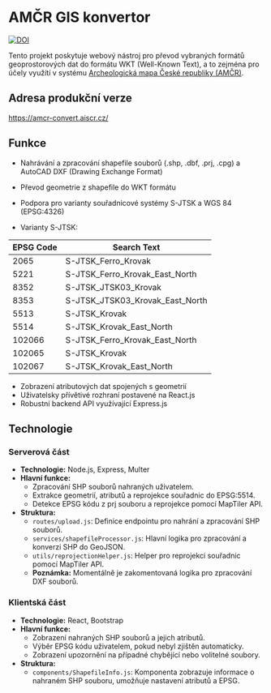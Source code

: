# AMČR GIS konvertor
[![DOI](https://zenodo.org/badge/832128788.svg)](https://zenodo.org/doi/10.5281/zenodo.13791113)

Tento projekt poskytuje webový nástroj pro převod vybraných formátů geoprostorových dat do formátu WKT (Well-Known Text), a to zejména pro účely využítí v systému [Archeologická mapa České republiky (AMČR)](https://amcr-info.aiscr.cz/).

## Adresa produkční verze

https://amcr-convert.aiscr.cz/

## Funkce

* Nahrávání a zpracování shapefile souborů (.shp, .dbf, .prj, .cpg) a AutoCAD DXF (Drawing Exchange Format)
* Převod geometrie z shapefile do WKT formátu
* Podpora pro varianty souřadnicové systémy S-JTSK a WGS 84 (EPSG:4326)

* Varianty S-JTSK:

| EPSG Code | Search Text                      |
|-----------|----------------------------------|
| 2065      | S-JTSK_Ferro_Krovak              |
| 5221      | S-JTSK_Ferro_Krovak_East_North   |
| 8352      | S-JTSK_JTSK03_Krovak             |
| 8353      | S-JTSK_JTSK03_Krovak_East_North  |
| 5513      | S-JTSK_Krovak                    |
| 5514      | S-JTSK_Krovak_East_North         |
| 102066    | S-JTSK_Ferro_Krovak_East_North   |
| 102065    | S-JTSK_Krovak                    |
| 102067    | S-JTSK_Krovak_East_North         |

* Zobrazení atributových dat spojených s geometrií
* Uživatelsky přívětivé rozhraní postavené na React.js
* Robustní backend API využívající Express.js

## Technologie

### Serverová část
- **Technologie:** Node.js, Express, Multer
- **Hlavní funkce:**
  - Zpracování SHP souborů nahraných uživatelem.
  - Extrakce geometrií, atributů a reprojekce souřadnic do EPSG:5514.
  - Detekce EPSG kódu z prj souboru a reprojekce pomocí MapTiler API.
- **Struktura:**
  - `routes/upload.js`: Definice endpointu pro nahrání a zpracování SHP souborů.
  - `services/shapefileProcessor.js`: Hlavní logika pro zpracování a konverzi SHP do GeoJSON.
  - `utils/reprojectionHelper.js`: Helper pro reprojekci souřadnic pomocí MapTiler API.
  - **Poznámka:** Momentálně je zakomentovaná logika pro zpracování DXF souborů.

### Klientská část
- **Technologie:** React, Bootstrap
- **Hlavní funkce:**
  - Zobrazení nahraných SHP souborů a jejich atributů.
  - Výběr EPSG kódu uživatelem, pokud nebyl zjištěn automaticky.
  - Zobrazení upozornění na případné chybějící nebo volitelné soubory.
- **Struktura:**
  - `components/ShapefileInfo.js`: Komponenta zobrazuje informace o nahraném SHP souboru, umožňuje nastavení atributů a EPSG.
